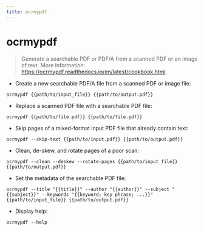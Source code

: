 ```yaml
---
title: ocrmypdf
---
```

# ocrmypdf

> Generate a searchable PDF or PDF/A from a scanned PDF or an image of text.
> More information: <https://ocrmypdf.readthedocs.io/en/latest/cookbook.html>.

- Create a new searchable PDF/A file from a scanned PDF or image file:

`ocrmypdf {{path/to/input_file}} {{path/to/output.pdf}}`

- Replace a scanned PDF file with a searchable PDF file:

`ocrmypdf {{path/to/file.pdf}} {{path/to/file.pdf}}`

- Skip pages of a mixed-format input PDF file that already contain text:

`ocrmypdf --skip-text {{path/to/input.pdf}} {{path/to/output.pdf}}`

- Clean, de-skew, and rotate pages of a poor scan:

`ocrmypdf --clean --deskew --rotate-pages {{path/to/input_file}} {{path/to/output.pdf}}`

- Set the metadata of the searchable PDF file:

`ocrmypdf --title "{{title}}" --author "{{author}}" --subject "{{subject}}" --keywords "{{keyword; key phrase; ...}}" {{path/to/input_file}} {{path/to/output.pdf}}`

- Display help:

`ocrmypdf --help`
